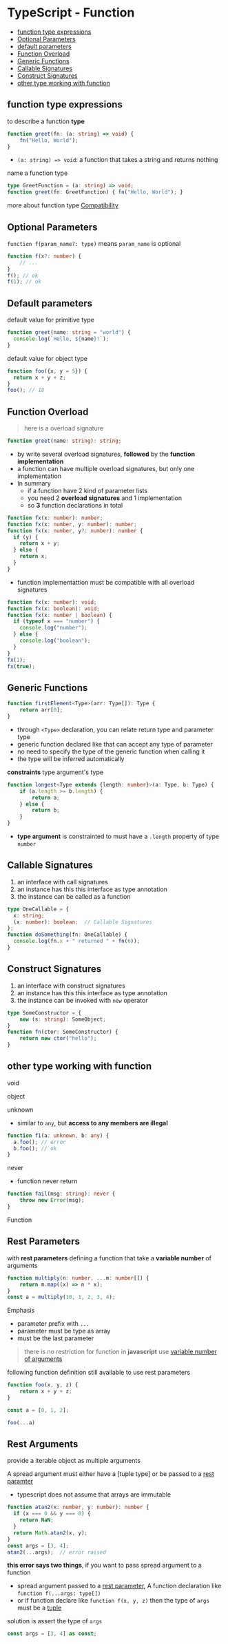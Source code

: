 # TypeScript - Function

* [function type expressions](#function-type-expressions)
* [Optional Parameters](#optional-parameters)
* [default parameters](#default-parameters)
* [Function Overload](#function-overload)
* [Generic Functions](#generic-functions)
* [Callable Signatures](#callable-signatures)
* [Construct Signatures](#construct-signatures)
* [other type working with function](#other-type-working-with-function)

## function type expressions

to describe a function **type**

```ts
function greet(fn: (a: string) => void) {
    fn("Hello, World");
}
```

- `(a: string) => void`: a function that takes a string and returns nothing

name a function type

```ts
type GreetFunction = (a: string) => void;
function greet(fn: GreetFunction) { fn("Hello, World"); }
```

more about function type [Compatibility](typescript-type.md#type-compatibility)

## Optional Parameters

`function f(param_name?: type)` means `param_name` is optional

```ts
function f(x?: number) {
    // ...
}
f(); // ok
f(1); // ok
```

## Default parameters

default value for primitive type

```ts
function greet(name: string = "world") {
  console.log(`Hello, ${name}!`);
}
```

default value for object type

```ts
function foo({x, y = 5}) {
  return x + y + z;
}
foo(); // 18
```

## Function Overload

> here is a overload signature

```ts
function greet(name: string): string;
```

- by write several overload signatures, **followed** by the **function implementation**
- a function can have multiple overload signatures, but only one implementation
- In summary
  - if a function have 2 kind of parameter lists
  - you need 2 **overload signatures** and 1 implementation
  - so **3** function declarations in total

```ts
function fx(x: number): number;
function fx(x: number, y: number): number;
function fx(x: number, y?: number): number {
  if (y) {
    return x + y;
  } else {
    return x;
  }
}
```

- function implementattion must be compatible with all overload signatures

```ts
function fx(x: number): void;
function fx(x: boolean): void;
function fx(x: number | boolean) {
  if (typeof x === "number") {
    console.log("number");
  } else {
    console.log("boolean");
  }
}
fx(1);
fx(true);
```

## Generic Functions

```ts
function firstElement<Type>(arr: Type[]): Type {
    return arr[0];
}
```

- through `<Type>` declaration, you can relate return type and parameter type
- generic function declared like that can accept any type of parameter
- no need to specify the type of the generic function when calling it
- the type will be inferred automatically

**constraints** type argument's type

```ts
function longest<Type extends {length: number}>(a: Type, b: Type) {
    if (a.length >= b.length) {
        return a;
    } else {
        return b;
    }
}
```

- **type argument** is constrainted to must have a `.length` property of type `number`

## Callable Signatures

1. an interface with call signatures
2. an instance has this this interface as type annotation
3. the instance can be called as a function

```ts
type OneCallable = {
  x: string;
  (x: number): boolean;  // Callable Signatures
};
function doSomething(fn: OneCallable) {
  console.log(fn.x + " returned " + fn(6));
}
```
## Construct Signatures

1. an interface with construct signatures
2. an instance has this this interface as type annotation
3. the instance can be invoked with `new` operator

```ts
type SomeConstructor = {
    new (s: string): SomeObject;
}
function fn(ctor: SomeConstructor) {
    return new ctor("hello");
}
```

## other type working with function

void

object

unknown

- similar to `any`, but **access to any members are illegal**

```ts
function f1(a: unknown, b: any) {
  a.foo(); // error
  b.foo(); // ok
}
```

never

- function never return

```ts
function fail(msg: string): never {
    throw new Error(msg);
}
```

Function

## Rest Parameters

with **rest parameters** defining a function that take a **variable number** of arguments

```ts
function multiply(n: number, ...m: number[]) {
    return m.map((x) => n * x);
}
const a = multiply(10, 1, 2, 3, 4);
```

Emphasis

- parameter prefix with `...`
- parameter must be type as array
- must be the last parameter

> there is no restriction for function in **javascript** use [variable number of arguments](javascript-function-rest-parameters.md)

following function definition still available to use rest parameters

```js
function foo(x, y, z) {
    return x + y + z;
}

const a = [0, 1, 2];

foo(...a)
```

## Rest Arguments

provide a iterable object as multiple arguments

A spread argument must either have a [tuple type] or be passed to a [rest paramter](#rest-parameters)

- typescript does not assume that arrays are immutable

```ts
function atan2(x: number, y: number): number {
  if (x === 0 && y === 0) {
    return NaN;
  }
  return Math.atan2(x, y);
}
const args = [3, 4];
atan2(...args);  // error raised
```

**this error says two things**, if you want to pass spread argument to a function

- spread argument passed to a [rest parameter](#rest-parameters), A function declaration like `function f(...args: type[])`
- or if function declare like `function f(x, y, z)` then the type of `args` must be a [tuple](typescript-object-types.md#tuple)

solution is assert the type of `args`

```ts
const args = [3, 4] as const;
```

